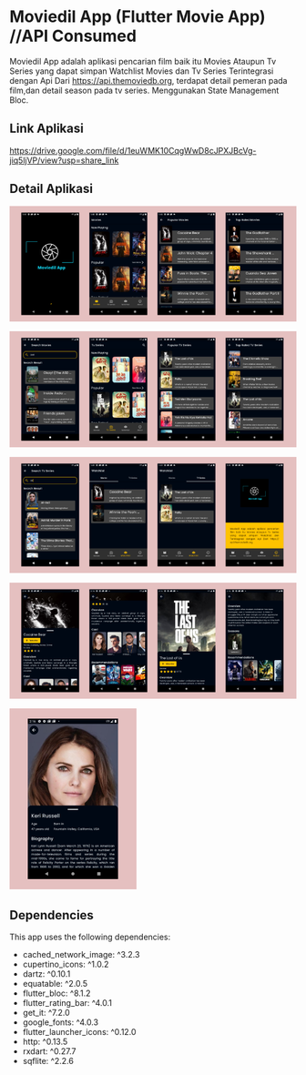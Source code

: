 # Moviedil App (Flutter Movie App) //API Consumed

Moviedil App adalah aplikasi pencarian film baik itu Movies Ataupun Tv Series yang dapat simpan Watchlist Movies dan Tv Series Terintegrasi dengan Api Dari https://api.themoviedb.org, terdapat detail pemeran pada film,dan detail season pada tv series. Menggunakan State Management Bloc.


## Link Aplikasi
https://drive.google.com/file/d/1euWMK10CqgWwD8cJPXJBcVg-jiq5ljVP/view?usp=share_link

## Detail Aplikasi

![detail 1](ss/ss1.png)

![detail 2](ss/ss2.png)

![detail 3](ss/ss3.png)

![detail 4](ss/ss4.png)

![detail 5](ss/ss5.png)

## Dependencies
This app uses the following dependencies:

- cached_network_image: ^3.2.3
- cupertino_icons: ^1.0.2
- dartz: ^0.10.1
- equatable: ^2.0.5
- flutter_bloc: ^8.1.2
- flutter_rating_bar: ^4.0.1
- get_it: ^7.2.0
- google_fonts: ^4.0.3
- flutter_launcher_icons: ^0.12.0
- http: ^0.13.5
- rxdart: ^0.27.7
- sqflite: ^2.2.6


